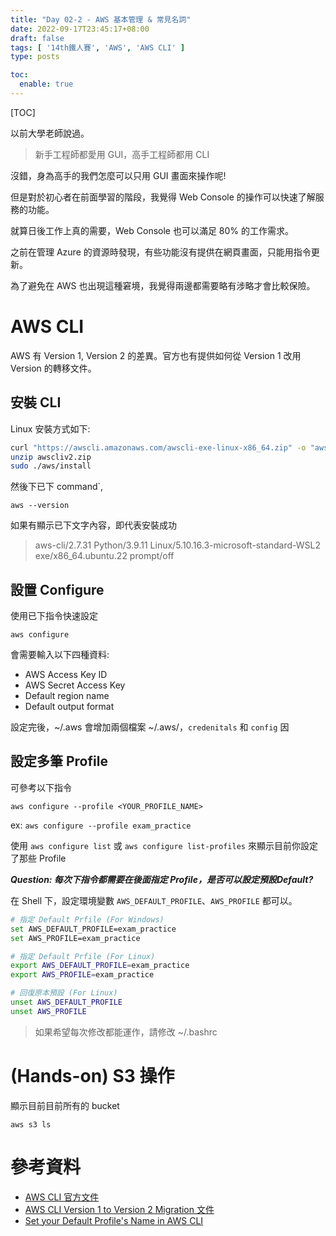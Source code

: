 ```yaml
---
title: "Day 02-2 - AWS 基本管理 & 常見名詞"
date: 2022-09-17T23:45:17+08:00
draft: false
tags: [ '14th鐵人賽', 'AWS', 'AWS CLI' ]
type: posts

toc:
  enable: true
---
```


[TOC]




以前大學老師說過。

> 新手工程師都愛用 GUI，高手工程師都用 CLI

沒錯，身為高手的我們怎麼可以只用 GUI 畫面來操作呢!

但是對於初心者在前面學習的階段，我覺得 Web Console 的操作可以快速了解服務的功能。

就算日後工作上真的需要，Web Console 也可以滿足 80% 的工作需求。



之前在管理 Azure 的資源時發現，有些功能沒有提供在網頁畫面，只能用指令更新。

為了避免在 AWS 也出現這種窘境，我覺得兩邊都需要略有涉略才會比較保險。



# AWS CLI

AWS 有 Version 1, Version 2 的差異。官方也有提供如何從 Version 1 改用 Version 的轉移文件。



## 安裝 CLI

Linux 安裝方式如下:

```bash
curl "https://awscli.amazonaws.com/awscli-exe-linux-x86_64.zip" -o "awscliv2.zip"
unzip awscliv2.zip
sudo ./aws/install
```

然後下已下 command`,

```
aws --version
```



如果有顯示已下文字內容，即代表安裝成功

> aws-cli/2.7.31 Python/3.9.11 Linux/5.10.16.3-microsoft-standard-WSL2 exe/x86_64.ubuntu.22 prompt/off



## 設置 Configure

使用已下指令快速設定

```
aws configure
```

會需要輸入以下四種資料:

- AWS Access Key ID 
- AWS Secret Access Key 
- Default region name 
- Default output format

設定完後，~/.aws 會增加兩個檔案 ~/.aws/，`credenitals` 和 `config` 因



## 設定多筆 Profile

可參考以下指令

```
aws configure --profile <YOUR_PROFILE_NAME>
```

ex: `aws configure --profile exam_practice`



使用 `aws configure list` 或 `aws configure list-profiles` 來顯示目前你設定了那些 Profile



***Question: 每次下指令都需要在後面指定 Profile，是否可以設定預設Default?***

在 Shell 下，設定環境變數 `AWS_DEFAULT_PROFILE`、`AWS_PROFILE` 都可以。



```bash
# 指定 Default Prfile (For Windows)
set AWS_DEFAULT_PROFILE=exam_practice
set AWS_PROFILE=exam_practice

# 指定 Default Prfile (For Linux)
export AWS_DEFAULT_PROFILE=exam_practice
export AWS_PROFILE=exam_practice

# 回復原本預設 (For Linux)
unset AWS_DEFAULT_PROFILE
unset AWS_PROFILE
```



> 如果希望每次修改都能運作，請修改 ~/.bashrc





# (Hands-on) S3 操作

顯示目前目前所有的 bucket

```
aws s3 ls
```





# 參考資料

- [AWS CLI 官方文件](https://aws.amazon.com/tw/cli/)
- [AWS CLI Version 1 to Version 2 Migration 文件](https://docs.aws.amazon.com/cli/latest/userguide/cliv2-migration.html)
- [Set your Default Profile's Name in AWS CLI](https://bobbyhadz.com/blog/aws-cli-set-default-profile)





